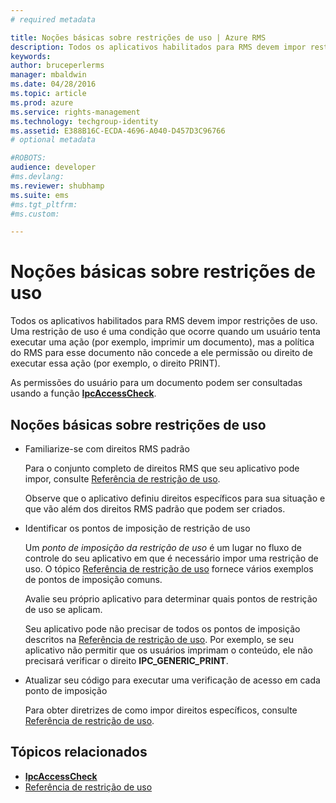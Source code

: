 ```yaml
---
# required metadata

title: Noções básicas sobre restrições de uso | Azure RMS
description: Todos os aplicativos habilitados para RMS devem impor restrições de uso.
keywords:
author: bruceperlerms
manager: mbaldwin
ms.date: 04/28/2016
ms.topic: article
ms.prod: azure
ms.service: rights-management
ms.technology: techgroup-identity
ms.assetid: E388B16C-ECDA-4696-A040-D457D3C96766
# optional metadata

#ROBOTS:
audience: developer
#ms.devlang:
ms.reviewer: shubhamp
ms.suite: ems
#ms.tgt_pltfrm:
#ms.custom:

---
```


# Noções básicas sobre restrições de uso

Todos os aplicativos habilitados para RMS devem impor restrições de uso. Uma restrição de uso é uma condição que ocorre quando um usuário tenta executar uma ação (por exemplo, imprimir um documento), mas a política do RMS para esse documento não concede a ele permissão ou direito de executar essa ação (por exemplo, o direito PRINT).

As permissões do usuário para um documento podem ser consultadas usando a função [**IpcAccessCheck**](/rights-management/sdk/2.1/api/win/functions#msipc_ipcaccesscheck).

## Noções básicas sobre restrições de uso

-   Familiarize-se com direitos RMS padrão

    Para o conjunto completo de direitos RMS que seu aplicativo pode impor, consulte [Referência de restrição de uso](usage-restriction-reference.md).

    Observe que o aplicativo definiu direitos específicos para sua situação e que vão além dos direitos RMS padrão que podem ser criados.

-   Identificar os pontos de imposição de restrição de uso

    Um *ponto de imposição da restrição de uso* é um lugar no fluxo de controle do seu aplicativo em que é necessário impor uma restrição de uso. O tópico [Referência de restrição de uso](usage-restriction-reference.md) fornece vários exemplos de pontos de imposição comuns.

    Avalie seu próprio aplicativo para determinar quais pontos de restrição de uso se aplicam.

    Seu aplicativo pode não precisar de todos os pontos de imposição descritos na [Referência de restrição de uso](usage-restriction-reference.md). Por exemplo, se seu aplicativo não permitir que os usuários imprimam o conteúdo, ele não precisará verificar o direito **IPC\_GENERIC\_PRINT**.

-   Atualizar seu código para executar uma verificação de acesso em cada ponto de imposição

    Para obter diretrizes de como impor direitos específicos, consulte [Referência de restrição de uso](usage-restriction-reference.md).

## Tópicos relacionados

* [**IpcAccessCheck**](/rights-management/sdk/2.1/api/win/functions#msipc_ipcaccesscheck)
* [Referência de restrição de uso](usage-restriction-reference.md)
 

 


<!--HONumber=Jun16_HO2-->



